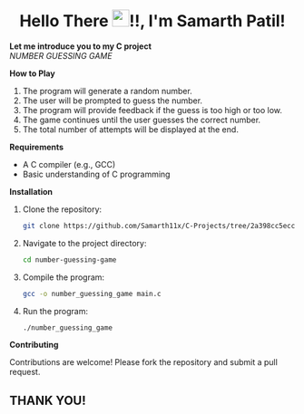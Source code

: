<h1 align="center">Hello There <img src="https://raw.githubusercontent.com/MartinHeinz/MartinHeinz/master/wave.gif" width="30px">!!, I'm Samarth Patil!</h1>

**Let me introduce you to my C project**
<br>
*NUMBER GUESSING GAME*


**How to Play**

1. The program will generate a random number.
2. The user will be prompted to guess the number.
3. The program will provide feedback if the guess is too high or too low.
4. The game continues until the user guesses the correct number.
5. The total number of attempts will be displayed at the end.

**Requirements**

- A C compiler (e.g., GCC)
- Basic understanding of C programming

**Installation**

1. Clone the repository:
    ```sh
    git clone https://github.com/Samarth11x/C-Projects/tree/2a398cc5eccb4e20adc21c32f42030ba8eb64777/C-Begginner%20Projects/NUMBER%20GUESSING%20GAME
    ```
2. Navigate to the project directory:
    ```sh
    cd number-guessing-game
    ```
3. Compile the program:
    ```sh
    gcc -o number_guessing_game main.c
    ```
4. Run the program:
    ```sh
    ./number_guessing_game
    ```

**Contributing**

Contributions are welcome! Please fork the repository and submit a pull request.

## THANK YOU!
